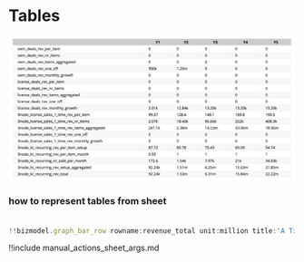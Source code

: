 # Tables

![](img/tables_example.png)

### how to represent tables from sheet

```js

!!bizmodel.graph_bar_row rowname:revenue_total unit:million title:'A Title' title_sub:'Sub'

```

!!include manual_actions_sheet_args.md